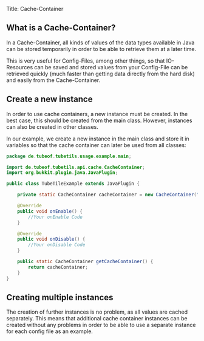 Title: Cache-Container

## What is a Cache-Container?

In a Cache-Container, all kinds of values of the data types available in Java can be stored temporarily in order to be able to retrieve them at a later time.


This is very useful for Config-Files, among other things, so that IO-Resources can be saved and stored values from your Config-File can be retrieved quickly (much faster than getting data directly from the hard disk) and easily from the Cache-Container.

## Create a new instance

In order to use cache containers, a new instance must be created. In the best case, this should be created from the main class. However, instances can also be created in other classes.


In our example, we create a new instance in the main class and store it in variables so that the cache container can later be used from all classes:

```java
package de.tubeof.tubetils.usage.example.main;

import de.tubeof.tubetils.api.cache.CacheContainer;
import org.bukkit.plugin.java.JavaPlugin;

public class TubeTileExample extends JavaPlugin {

    private static CacheContainer cacheContainer = new CacheContainer("TubeTilsExample");

    @Override
    public void onEnable() {
        //Your onEnable Code
    }

    @Override
    public void onDisable() {
        //Your onDisable Code
    }

    public static CacheContainer getCacheContainer() {
        return cacheContainer;
    }
}

```

## Creating multiple instances

The creation of further instances is no problem, as all values are cached separately. This means that additional cache container instances can be created without any problems in order to be able to use a separate instance for each config file as an example.
